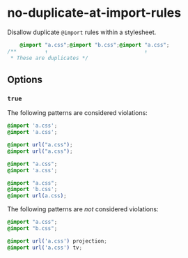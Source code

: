 # no-duplicate-at-import-rules

Disallow duplicate `@import` rules within a stylesheet.

```css
    @import "a.css";@import "b.css";@import "a.css";
/**         ↑                               ↑
 * These are duplicates */
```

## Options

### `true`

The following patterns are considered violations:

```css
@import 'a.css';
@import 'a.css';
```

```css
@import url("a.css");
@import url("a.css");
```

```css
@import "a.css";
@import 'a.css';
```

```css
@import "a.css";
@import 'b.css';
@import url(a.css);
```

The following patterns are *not* considered violations:

```css
@import "a.css";
@import "b.css";
```

```css
@import url('a.css') projection;
@import url('a.css') tv;
```
